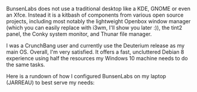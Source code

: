 BunsenLabs does not use a traditional desktop like a KDE, GNOME or even an Xfce. Instead it is a kitbash of components from various open source projects, including most notably the lightweight Openbox window manager (which you can easily replace with i3wm, I'll show you later :)), the tint2 panel, the Conky system monitor, and Thunar file manager. 

I was a CrunchBang user and currently use the Deuterium release as my main OS. Overall, I'm very satisfied. It offers a fast, uncluttered Debian 8 experience using half the resources my Windows 10 machine needs to do the same tasks. 

Here is a rundown of how I configured BunsenLabs on my laptop (JARREAU) to best serve my needs:
